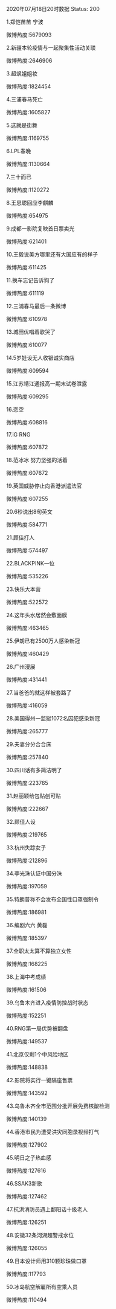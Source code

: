 2020年07月18日20时数据
Status: 200

1.郑恺苗苗 宁波

微博热度:5679093

2.新疆本轮疫情与一起聚集性活动关联

微博热度:2646906

3.超飒姐姐妆

微博热度:1824454

4.三浦春马死亡

微博热度:1605827

5.这就是街舞

微博热度:1169755

6.LPL春晚

微博热度:1130664

7.三十而已

微博热度:1120272

8.王思聪回应李麒麟

微博热度:654975

9.成都一影院复映首日票卖光

微博热度:621401

10.王毅说美方哪里还有大国应有的样子

微博热度:611425

11.换车忘记告诉狗了

微博热度:611119

12.三浦春马最后一条微博

微博热度:610978

13.城田优唱着歌哭了

微博热度:610077

14.5岁娃设无人收银诚实商店

微博热度:609594

15.江苏靖江通报高一期末试卷泄露

微博热度:609295

16.恋空

微博热度:608816

17.iG RNG

微博热度:607872

18.范冰冰 努力坚强的活着

微博热度:607672

19.英国威胁停止向香港派遣法官

微博热度:607255

20.6秒说出8句英文

微博热度:584771

21.顾佳打人

微博热度:574497

22.BLACKPINK一位

微博热度:535226

23.快乐大本营

微博热度:522572

24.这年头水居然会敷面膜

微博热度:463465

25.伊朗已有2500万人感染新冠

微博热度:460429

26.广州漫展

微博热度:431441

27.当爸爸的就这样被套路了

微博热度:416059

28.美国得州一监狱1072名囚犯感染新冠

微博热度:265777

29.夫妻分分合合床

微博热度:257840

30.四川话有多简洁明了

微博热度:223765

31.赵丽颖给包贴创可贴

微博热度:222667

32.顾佳人设

微博热度:219765

33.杭州失踪女子

微博热度:212896

34.李光洙认证中国分洙

微博热度:197059

35.特朗普称不会发布全国性口罩强制令

微博热度:186981

36.编剧六六 黄磊

微博热度:185397

37.全职太太算不算独立女性

微博热度:168225

38.上海中考成绩

微博热度:161506

39.乌鲁木齐进入疫情防控战时状态

微博热度:152251

40.RNG第一局优势被翻盘

微博热度:149537

41.北京仅剩1个中风险地区

微博热度:148838

42.影院将实行一键隔座售票

微博热度:143592

43.乌鲁木齐全市范围分批开展免费核酸检测

微博热度:140139

44.香港市民为遭受洪灾同胞录视频打气

微博热度:127902

45.明日之子热血感

微博热度:127616

46.SSAK3新歌

微博热度:127462

47.抗洪消防员遇上鄱阳话十级老人

微博热度:126251

48.安徽32条河湖超警戒水位

微博热度:126055

49.日本设计师用310颗珍珠做口罩

微博热度:117793

50.冰岛航空解雇所有空乘人员

微博热度:110494

